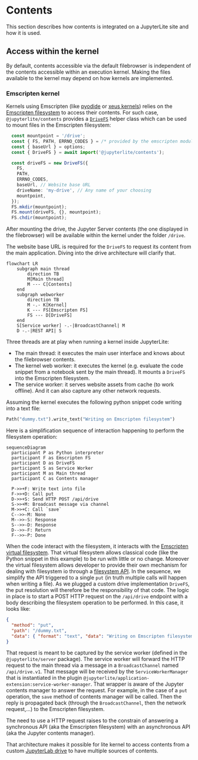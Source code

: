 # Contents

This section describes how contents is integrated on a JupyterLite site and how it is
used.

## Access within the kernel

By default, contents accessible via the default filebrowser is independent of the
contents accessible within an execution kernel. Making the files available to the kernel
may depend on how kernels are implemented.

### Emscripten kernel

Kernels using Emscripten (like [pyodide](https://github.com/jupyterlite/pyodide-kernel/)
or [xeus kernels](https://github.com/jupyterlite/xeus/)) relies on the
[Emscripten filesystem](https://emscripten.org/docs/api_reference/Filesystem-API.html)
to access their contents. For such case, `@jupyterlite/contents` provides a
[`DriveFS`](https://jupyterlite.readthedocs.io/en/stable/reference/api/ts/classes/jupyterlite_contents.DriveFS-1.html)
helper class which can be used to mount files in the Emscripten filesystem:

```ts
  const mountpoint = '/drive';
  const { FS, PATH, ERRNO_CODES } = /* provided by the emscripten module */;
  const { baseUrl } = options;
  const { DriveFS } = await import('@jupyterlite/contents');

  const driveFS = new DriveFS({
    FS,
    PATH,
    ERRNO_CODES,
    baseUrl, // Website base URL
    driveName: 'my-drive', // Any name of your choosing
    mountpoint,
  });
  FS.mkdir(mountpoint);
  FS.mount(driveFS, {}, mountpoint);
  FS.chdir(mountpoint);
```

After mounting the drive, the Jupyter Server contents (the one displayed in the
filebrowser) will be available within the kernel under the folder `/drive`.

The website base URL is required for the `DriveFS` to request its content from the main
application. Diving into the drive architecture will clarify that.

```{mermaid}
flowchart LR
    subgraph main thread
        direction TB
        M[Main thread]
        M --- C[Contents]
    end
    subgraph webworker
        direction TB
        M -.- K[Kernel]
        K --- FS[Emscripten FS]
        FS --- D[DriveFS]
    end
    S[Service worker] -.-|BroadcastChannel| M
    D -.-|REST API| S
```

Three threads are at play when running a kernel inside JupyterLite:

- The main thread: it executes the main user interface and knows about the filebrowser
  contents.
- The kernel web worker: it executes the kernel (e.g. evaluate the code snippet from a
  notebook sent by the main thread). It mounts a `DriveFS` into the Emscripten
  filesystem.
- The service worker: it serves website assets from cache (to work offline). And it can
  also capture any other network requests.

Assuming the kernel executes the following python snippet code writing into a text file:

```py
Path("dummy.txt").write_text("Writing on Emscripten filesystem")
```

Here is a simplification sequence of interaction happening to perform the filesystem
operation:

```{mermaid}
sequenceDiagram
  participant P as Python interpreter
  participant F as Emscripten FS
  participant D as DriveFS
  participant S as Service Worker
  participant M as Main thread
  participant C as Contents manager

  P->>+F: Write text into file
  F->>+D: Call put
  D->>+S: Send HTTP POST /api/drive
  S->>+M: Broadcast message via channel
  M->>+C: Call `save`
  C-->>-M: None
  M-->>-S: Response
  S-->>-D: Response
  D-->>-F: Return
  F-->>-P: Done
```

When the code interact with the filesystem, it interacts with the
[Emscripten virtual filesystem](https://emscripten.org/docs/porting/files/file_systems_overview.html).
That virtual filesystem allows classical code (like the Python snippet in this example)
to be run with little or no change. Moreover the virtual filesystem allows developer to
provide their own mechanism for dealing with filesystem io through a
[filesystem API](https://emscripten.org/docs/api_reference/Filesystem-API.html#filesystem-api).
In the sequence, we simplify the API triggered to a single `put` (in truth multiple
calls will happen when writing a file). As we plugged a custom drive implementation
`DriveFS`, the put resolution will therefore be the responsibility of that code. The
logic in place is to start a POST HTTP request on the `/api/drive` endpoint with a body
describing the filesystem operation to be performed. In this case, it looks like:

```json
{
  "method": "put",
  "path": "/dummy.txt",
  "data": { "format": "text", "data": "Writing on Emscripten filesystem" }
}
```

That request is meant to be captured by the service worker (defined in the
`@jupyterlite/server` package). The service worker will forward the HTTP request to the
main thread via a message in a `BroadcastChannel` named `/api/drive.v1`. That message
will be received by the `ServiceWorkerManager` that is instantiated in the plugin
`@jupyterlite/application-extension:service-worker-manager`. That wrapper is aware of
the Jupyter contents manager to answer the request. For example, in the case of a `put`
operation, the `save` method of contents manager will be called. Then the reply is
propagated back (through the `BroadcastChannel`, then the network request,...) to the
Emscripten filesystem.

The need to use a HTTP request raises to the constrain of answering a synchronous API
(aka the Emscripten filesystem) with an asynchronous API (aka the Jupyter contents
manager).

That architecture makes it possible for lite kernel to access contents from a custom
[JupyterLab drive](https://jupyterlab.readthedocs.io/en/latest/api/interfaces/services.Contents.IDrive.html)
to have multiple sources of contents.
